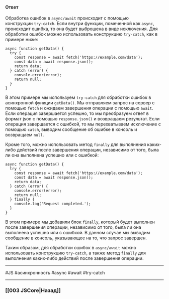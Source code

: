 #### Ответ

Обработка ошибок в `async/await` происходит с помощью конструкции `try-catch`. Если внутри функции, помеченной как `async`, происходит ошибка, то она будет выброшена в виде исключения. Для обработки ошибок можно использовать конструкцию `try-catch`, как в примере ниже:

```
async function getData() {
  try {
    const response = await fetch('https://example.com/data');
    const data = await response.json();
    return data;
  } catch (error) {
    console.error(error);
    return null;
  }
}
```

В этом примере мы используем `try-catch` для обработки ошибок в асинхронной функции `getData()`. Мы отправляем запрос на сервер с помощью `fetch` и ожидаем завершения операции с помощью `await`. Если операция завершается успешно, то мы преобразуем ответ в формат json с помощью `response.json()` и возвращаем результат. Если операция завершается с ошибкой, то мы перехватываем исключение с помощью `catch`, выводим сообщение об ошибке в консоль и возвращаем `null`.

Кроме того, можно использовать метод `finally` для выполнения каких-либо действий после завершения операции, независимо от того, была ли она выполнена успешно или с ошибкой:

```
async function getData() {
  try {
    const response = await fetch('https://example.com/data');
    const data = await response.json();
    return data;
  } catch (error) {
    console.error(error);
    return null;
  } finally {
    console.log('Request completed.');
  }
}
```

В этом примере мы добавили блок `finally`, который будет выполнен после завершения операции, независимо от того, была ли она выполнена успешно или с ошибкой. В данном случае мы выводим сообщение в консоль, указывающее на то, что запрос завершен.

Таким образом, для обработки ошибок в `async/await` можно использовать конструкцию `try-catch`, а также метод `finally` для выполнения каких-либо действий после завершения операции.

___
 #JS #асинхронность #async #await #try-catch 

___

### [[003 JSCore|Назад]]